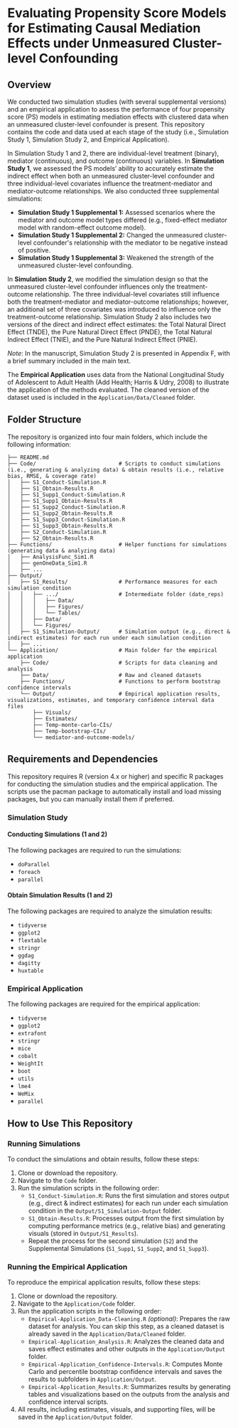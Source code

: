 # Evaluating Propensity Score Models for Estimating Causal Mediation Effects under Unmeasured Cluster-level Confounding

## Overview

We conducted two simulation studies (with several supplemental versions) and an empirical application to assess the performance of four propensity score (PS) models in estimating mediation effects with clustered data when an unmeasured cluster-level confounder is present. This repository contains the code and data used at each stage of the study (i.e., Simulation Study 1, Simulation Study 2, and Empirical Application).

In Simulation Study 1 and 2, there are individual-level treatment (binary), mediator (continuous), and outcome (continuous) variables. In **Simulation Study 1**, we assessed the PS models’ ability to accurately estimate the indirect effect when both an unmeasured cluster-level confounder and three individual-level covariates influence the treatment-mediator and mediator-outcome relationships. We also conducted three supplemental simulations: 

- **Simulation Study 1 Supplemental 1:** Assessed scenarios where the mediator and outcome model types differed (e.g., fixed-effect mediator model with random-effect outcome model). 
- **Simulation Study 1 Supplemental 2:** Changed the unmeasured cluster-level confounder's relationship with the mediator to be negative instead of positive. 
- **Simulation Study 1 Supplemental 3:** Weakened the strength of the unmeasured cluster-level confounding. 


In **Simulation Study 2**, we modified the simulation design so that the unmeasured cluster-level confounder influences only the treatment-outcome relationship. The three individual-level covariates still influence both the treatment-mediator and mediator-outcome relationships; however, an additional set of three covariates was introduced to influence only the treatment-outcome relationship. Simulation Study 2 also includes two versions of the direct and indirect effect estimates: the Total Natural Direct Effect (TNDE), the Pure Natural Direct Effect (PNDE), the Total Natural Indirect Effect (TNIE), and the Pure Natural Indirect Effect (PNIE).

*Note*: In the manuscript, Simulation Study 2 is presented in Appendix F, with a brief summary included in the main text.

The **Empirical Application** uses data from the National Longitudinal Study of Adolescent to Adult Health (Add Health; Harris & Udry, 2008) to illustrate the application of the methods evaluated. The cleaned version of the dataset used is included in the `Application/Data/Cleaned` folder.


## Folder Structure

The repository is organized into four main folders, which include the following information:
```
├── README.md    
├── Code/                          # Scripts to conduct simulations (i.e., generating & analyzing data) & obtain results (i.e., relative bias, RMSE, & coverage rate)
│   ├── S1_Conduct-Simulation.R   
│   ├── S1_Obtain-Results.R       
│   ├── S1_Supp1_Conduct-Simulation.R   
│   ├── S1_Supp1_Obtain-Results.R       
│   ├── S1_Supp2_Conduct-Simulation.R   
│   ├── S1_Supp2_Obtain-Results.R       
│   ├── S1_Supp3_Conduct-Simulation.R   
│   ├── S1_Supp3_Obtain-Results.R
│   ├── S2_Conduct-Simulation.R   
│   ├── S2_Obtain-Results.R     
├── Functions/                     # Helper functions for simulations (generating data & analyzing data)  
│   ├── AnalysisFunc_Sim1.R
│   ├── genOneData_Sim1.R
│   ├── ...
├── Output/                        
│   ├── S1_Results/                # Performance measures for each simulation condition 
│   │   ├── .../                   # Intermediate folder (date_reps)
│   │   │   ├── Data/
│   │   │   ├── Figures/
│   │   │   └── Tables/
│   │   ├── Data/
│   │   └── Figures/ 
│   ├── S1_Simulation-Output/      # Simulation output (e.g., direct & indirect estimates) for each run under each simulation condition
│   ├── ...
└── Application/                   # Main folder for the empirical application 
    ├── Code/                      # Scripts for data cleaning and analysis
    ├── Data/                      # Raw and cleaned datasets
    ├── Functions/                 # Functions to perform bootstrap confidence intervals 
    └── Output/                    # Empirical application results, visualizations, estimates, and temporary confidence interval data files
        ├── Visuals/               
        ├── Estimates/
        ├── Temp-monte-carlo-CIs/        
        ├── Temp-bootstrap-CIs/        
        └── mediator-and-outcome-models/
```

## Requirements and Dependencies

This repository requires R (version 4.x or higher) and specific R packages for conducting the simulation studies and the empirical application. The scripts use the pacman package to automatically install and load missing packages, but you can manually install them if preferred. 

### Simulation Study
#### Conducting Simulations (1 and 2)

The following packages are required to run the simulations:

- `doParallel`
- `foreach`
- `parallel`

#### Obtain Simulation Results (1 and 2)

The following packages are required to analyze the simulation results:

- `tidyverse`
- `ggplot2`
- `flextable`
- `stringr`
- `ggdag`
- `dagitty`
- `huxtable`

### Empirical Application

The following packages are required for the empirical application:

- `tidyverse`
- `ggplot2`
- `extrafont`
- `stringr`
- `mice`
- `cobalt`
- `WeightIt`
- `boot`
- `utils`
- `lme4`
- `WeMix`
- `parallel`


## How to Use This Repository

### Running Simulations

To conduct the simulations and obtain results, follow these steps: 

1. Clone or download the repository.
2. Navigate to the `Code` folder.
3. Run the simulation scripts in the following order:
    - `S1_Conduct-Simulation.R`: Runs the first simulation and stores output (e.g., direct & indirect estimates) for each run under each simulation condition in the `Output/S1_Simulation-Output` folder.
    - `S1_Obtain-Results.R`: Processes output from the first simulation by computing performance metrics (e.g., relative bias) and generating visuals (stored in `Output/S1_Results`).
    - Repeat the process for the second simulation (`S2`) and the Supplemental Simulations (`S1_Supp1`, `S1_Supp2`, and `S1_Supp3`).
        
        
### Running the Empirical Application

To reproduce the empirical application results, follow these steps:

1. Clone or download the repository.
2. Navigate to the `Application/Code` folder.
3. Run the application scripts in the following order:
    - `Empirical-Application_Data-Cleaning.R` *(optional)*: Prepares the raw dataset for analysis. You can skip this step, as a cleaned dataset is already saved in the `Application/Data/Cleaned` folder.
    - `Empirical-Application_Analysis.R`: Analyzes the cleaned data and saves effect estimates and other outputs in the `Application/Output` folder.
    - `Empirical-Application_Confidence-Intervals.R`: Computes Monte Carlo and percentile bootstrap confidence intervals and saves the results to subfolders in `Application/Output`.
    - `Empirical-Application_Results.R`: Summarizes results by generating tables and visualizations based on the outputs from the analysis and confidence interval scripts.
4. All results, including estimates, visuals, and supporting files, will be saved in the `Application/Output` folder.
        
